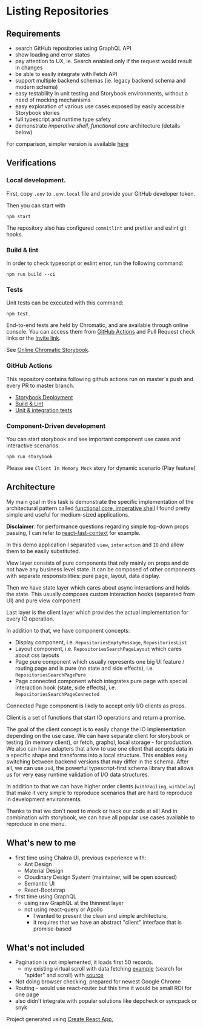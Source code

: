 # Listing Repositories

## Requirements

* search GitHub repositories using GraphQL API
* show loading and error states
* pay attention to UX, ie. Search enabled only if the request would result in changes
* be able to easily integrate with Fetch API
* support multiple backend schemas (ie. legacy backend schema and modern schema)
* easy testability in unit testing and Storybook environments, without a need of mocking mechanisms
* easy exploration of various use cases exposed by easily accessible Storybook stories
* full typescript and runtime type safety
* demonstrate *imperative shell, functional core* architecture (details below)

For comparison, simpler version is available [here](https://github.com/adamborowski/react-arch-demo/tree/minimalistic-version)

## Verifications

### Local development.

First, copy `.env` to `.env.local` file and provide your GitHub developer token.

Then you can start with

```shell
npm start
```

The repository also has configured `commitlint` and prettier and eslint git hooks.

### Build & lint

In order to check typescript or eslint error, run the following command:

```shell
npm run build --ci
```

### Tests

Unit tests can be executed with this command:

```shell
npm test
```

End-to-end tests are held by Chromatic, and are available through online console.
You can access them from [GitHub Actions](https://github.com/adamborowski/react-arch-demo/actions)
and Pull Request check links or the [Invite link](https://www.chromatic.com/start?inviteToken=c1f1799677414c5ea8c88c4a7fe6e323&appId=63bc6c85068cfb74e4b8240d).

See [Online Chromatic Storybook](https://www.chromatic.com/library?appId=63bc6c85068cfb74e4b8240d&branch=master).

### GitHub Actions

This repository contains following github actions run on master`s push and every PR to master branch.

- [Storybook Deployment](https://github.com/adamborowski/react-arch-demo/actions/workflows/chromatic.yml)
- [Build & Lint](https://github.com/adamborowski/react-arch-demo/actions/workflows/build.yml)
- [Unit & integration tests](https://github.com/adamborowski/react-arch-demo/actions/workflows/test.yml)

### Component-Driven development

You can start storybook and see important component use cases and interactive scenarios.

```shell
npm run storybook
```

Please see `Client In Memory Mock` story for dynamic scenario (Play feature)

## Architecture

My main goal in this task is demonstrate the specific implementation of the architectural
pattern called [functional core, imperative shell](https://kennethlange.com/functional-core-imperative-shell/)
I found pretty simple and useful for medium-sized applications.

**Disclaimer**: for performance questions regarding simple top-down props passing, I can refer to [react-fast-context](https://github.com/adamborowski/passionware/tree/master/packages/react-fast-context) for example.

In this demo application I separated `view`, `interaction` and `IO` and allow them to be easily substituted.

View layer consists of pure components that rely mainly on props and do not have any business level state.
It can be composed of other components with separate responsibilities: pure page, layout, data display.

Then we have state layer which cares about async interactions and holds the state.
This usually composes custom interaction hooks (separated from UI) and pure view component

Last layer is the client layer which provides the actual implementation for every IO operation.

In addition to that, we have component concepts:

- Display component, i.e. `RepositoriesEmptyMessage`, `RepositoriesList`
- Layout component, i.e. `RepositoriesSearchPageLayout` which cares about css layouts
- Page pure component which usually represents one big UI feature / routing page and is pure (no state and side effects), i.e. `RepositoriesSearchPagePure`
- Page connected component which integrates pure page with special interaction hook (state, side effects), i.e. `RepositoriesSearchPageConnected`

Connected Page component is likely to accept only I/O clients as props.

Client is a set of functions that start IO operations and return a promise.

The goal of the client concept is to easily change the IO implementation depending on the use case.
We can have separate client for storybook or testing (in memory client), or fetch, graphql, local storage - for production.
We also can have adapters that allow to use one client that accepts data in a specific shape and transforms into a local structure.
This enables easy switching between backend versions that may differ in the schema.
After all, we can use `zod`, the powerful typescript-first schema library that allows us for very easy runtime validation of I/O data structures.

In addition to that we can have higher order clients (`withFailing`, `withDelay`) that make it very simple to reproduce scenarios that are hard to reproduce in development environments.

Thanks to that we don't need to mock or hack our code at all!
And in combination with storybook, we can have all popular use cases available to reproduce in one menu.

## What's new to me

- first time using Chakra UI, previous experience with:
  - Ant Design
  - Material Design
  - Cloudinary Design System (maintainer, will be open sourced)
  - Semantic UI
  - React-Bootstrap
- first time using GraphQL
  - using raw GraphQL at the thinnest layer
  - not using react-query or Apollo
    - I wanted to present the clean and simple architecture,
    - it requires that we have an abstract "client" interface that is promise-based

## What's not included

- Pagination is not implemented, it loads first 50 records.
  - my existing virtual scroll with data fetching [example](https://adamborowski.github.io/imdb-hooks) (search for "spider" and scroll) with [source](https://github.com/adamborowski/imdb-hooks/tree/master/src/aspects/list)
- Not doing browser checking, prepared for newest Google Chrome
- Routing - would use react-router but this time it would be small ROI for one page
- also didn't integrate with popular solutions like depcheck or syncpack or snyk

Project generated using [Create React App](https://create-react-app.dev/),
